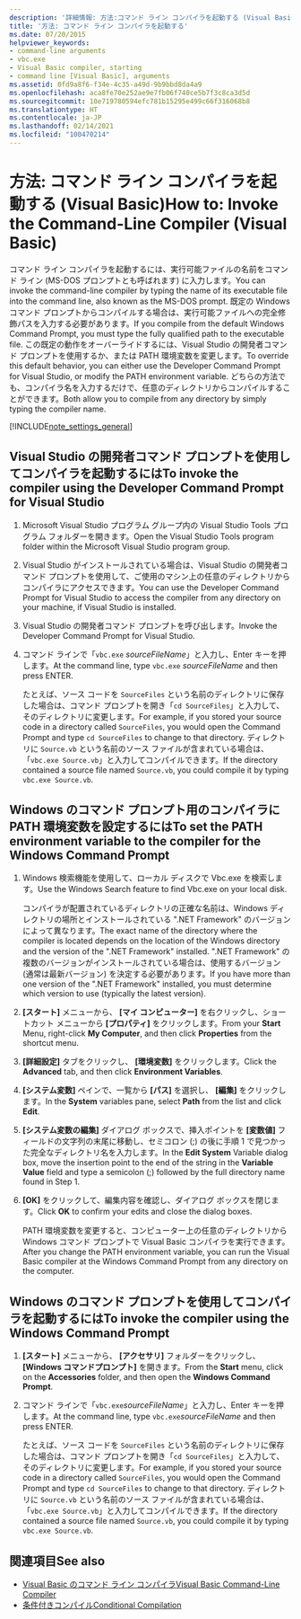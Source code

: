 ```yaml
---
description: '詳細情報: 方法:コマンド ライン コンパイラを起動する (Visual Basic)'
title: '方法: コマンド ライン コンパイラを起動する'
ms.date: 07/20/2015
helpviewer_keywords:
- command-line arguments
- vbc.exe
- Visual Basic compiler, starting
- command line [Visual Basic], arguments
ms.assetid: 0fd9a8f6-f34e-4c35-a49d-9b9bbd8da4a9
ms.openlocfilehash: aca8fe70e252ae9e7fb06f740ce5b7f3c8ca3d5d
ms.sourcegitcommit: 10e719780594efc781b15295e499c66f316068b8
ms.translationtype: HT
ms.contentlocale: ja-JP
ms.lasthandoff: 02/14/2021
ms.locfileid: "100470214"
---
```

# <a name="how-to-invoke-the-command-line-compiler-visual-basic"></a><span data-ttu-id="7d181-103">方法: コマンド ライン コンパイラを起動する (Visual Basic)</span><span class="sxs-lookup"><span data-stu-id="7d181-103">How to: Invoke the Command-Line Compiler (Visual Basic)</span></span>

<span data-ttu-id="7d181-104">コマンド ライン コンパイラを起動するには、実行可能ファイルの名前をコマンド ライン (MS-DOS プロンプトとも呼ばれます) に入力します。</span><span class="sxs-lookup"><span data-stu-id="7d181-104">You can invoke the command-line compiler by typing the name of its executable file into the command line, also known as the MS-DOS prompt.</span></span> <span data-ttu-id="7d181-105">既定の Windows コマンド プロンプトからコンパイルする場合は、実行可能ファイルへの完全修飾パスを入力する必要があります。</span><span class="sxs-lookup"><span data-stu-id="7d181-105">If you compile from the default Windows Command Prompt, you must type the fully qualified path to the executable file.</span></span> <span data-ttu-id="7d181-106">この既定の動作をオーバーライドするには、Visual Studio の開発者コマンド プロンプトを使用するか、または PATH 環境変数を変更します。</span><span class="sxs-lookup"><span data-stu-id="7d181-106">To override this default behavior, you can either use the Developer Command Prompt for Visual Studio, or modify the PATH environment variable.</span></span> <span data-ttu-id="7d181-107">どちらの方法でも、コンパイラ名を入力するだけで、任意のディレクトリからコンパイルすることができます。</span><span class="sxs-lookup"><span data-stu-id="7d181-107">Both allow you to compile from any directory by simply typing the compiler name.</span></span>

[!INCLUDE[note_settings_general](~/includes/note-settings-general-md.md)]

## <a name="to-invoke-the-compiler-using-the-developer-command-prompt-for-visual-studio"></a><span data-ttu-id="7d181-108">Visual Studio の開発者コマンド プロンプトを使用してコンパイラを起動するには</span><span class="sxs-lookup"><span data-stu-id="7d181-108">To invoke the compiler using the Developer Command Prompt for Visual Studio</span></span>

1. <span data-ttu-id="7d181-109">Microsoft Visual Studio プログラム グループ内の Visual Studio Tools プログラム フォルダーを開きます。</span><span class="sxs-lookup"><span data-stu-id="7d181-109">Open the Visual Studio Tools program folder within the Microsoft Visual Studio program group.</span></span>

2. <span data-ttu-id="7d181-110">Visual Studio がインストールされている場合は、Visual Studio の開発者コマンド プロンプトを使用して、ご使用のマシン上の任意のディレクトリからコンパイラにアクセスできます。</span><span class="sxs-lookup"><span data-stu-id="7d181-110">You can use the Developer Command Prompt for Visual Studio to access the compiler from any directory on your machine, if Visual Studio is installed.</span></span>

3. <span data-ttu-id="7d181-111">Visual Studio の開発者コマンド プロンプトを呼び出します。</span><span class="sxs-lookup"><span data-stu-id="7d181-111">Invoke the Developer Command Prompt for Visual Studio.</span></span>

4. <span data-ttu-id="7d181-112">コマンド ラインで「`vbc.exe` *sourceFileName*」と入力し、Enter キーを押します。</span><span class="sxs-lookup"><span data-stu-id="7d181-112">At the command line, type `vbc.exe` *sourceFileName* and then press ENTER.</span></span>

    <span data-ttu-id="7d181-113">たとえば、ソース コードを `SourceFiles` という名前のディレクトリに保存した場合は、コマンド プロンプトを開き「`cd SourceFiles`」と入力して、そのディレクトリに変更します。</span><span class="sxs-lookup"><span data-stu-id="7d181-113">For example, if you stored your source code in a directory called `SourceFiles`, you would open the Command Prompt and type `cd SourceFiles` to change to that directory.</span></span> <span data-ttu-id="7d181-114">ディレクトリに `Source.vb` という名前のソース ファイルが含まれている場合は、「`vbc.exe Source.vb`」と入力してコンパイルできます。</span><span class="sxs-lookup"><span data-stu-id="7d181-114">If the directory contained a source file named `Source.vb`, you could compile it by typing `vbc.exe Source.vb`.</span></span>

## <a name="to-set-the-path-environment-variable-to-the-compiler-for-the-windows-command-prompt"></a><span data-ttu-id="7d181-115">Windows のコマンド プロンプト用のコンパイラに PATH 環境変数を設定するには</span><span class="sxs-lookup"><span data-stu-id="7d181-115">To set the PATH environment variable to the compiler for the Windows Command Prompt</span></span>

1. <span data-ttu-id="7d181-116">Windows 検索機能を使用して、ローカル ディスクで Vbc.exe を検索します。</span><span class="sxs-lookup"><span data-stu-id="7d181-116">Use the Windows Search feature to find Vbc.exe on your local disk.</span></span>

    <span data-ttu-id="7d181-117">コンパイラが配置されているディレクトリの正確な名前は、Windows ディレクトリの場所とインストールされている ".NET Framework" のバージョンによって異なります。</span><span class="sxs-lookup"><span data-stu-id="7d181-117">The exact name of the directory where the compiler is located depends on the location of the Windows directory and the version of the ".NET Framework" installed.</span></span> <span data-ttu-id="7d181-118">".NET Framework" の複数のバージョンがインストールされている場合は、使用するバージョン (通常は最新バージョン) を決定する必要があります。</span><span class="sxs-lookup"><span data-stu-id="7d181-118">If you have more than one version of the ".NET Framework" installed, you must determine which version to use (typically the latest version).</span></span>

2. <span data-ttu-id="7d181-119">**[スタート]** メニューから、 **[マイ コンピューター]** を右クリックし、ショートカット メニューから **[プロパティ]** をクリックします。</span><span class="sxs-lookup"><span data-stu-id="7d181-119">From your **Start** Menu, right-click **My Computer**, and then click **Properties** from the shortcut menu.</span></span>

3. <span data-ttu-id="7d181-120">**[詳細設定]** タブをクリックし、 **[環境変数]** をクリックします。</span><span class="sxs-lookup"><span data-stu-id="7d181-120">Click the **Advanced** tab, and then click **Environment Variables**.</span></span>

4. <span data-ttu-id="7d181-121">**[システム変数]** ペインで、一覧から **[パス]** を選択し、 **[編集]** をクリックします。</span><span class="sxs-lookup"><span data-stu-id="7d181-121">In the **System** variables pane, select **Path** from the list and click **Edit**.</span></span>

5. <span data-ttu-id="7d181-122">**[システム変数の編集]** ダイアログ ボックスで、挿入ポイントを **[変数値]** フィールドの文字列の末尾に移動し、セミコロン (;) の後に手順 1 で見つかった完全なディレクトリ名を入力します。</span><span class="sxs-lookup"><span data-stu-id="7d181-122">In the **Edit System** Variable dialog box, move the insertion point to the end of the string in the **Variable Value** field and type a semicolon (;) followed by the full directory name found in Step 1.</span></span>

6. <span data-ttu-id="7d181-123">**[OK]** をクリックして、編集内容を確認し、ダイアログ ボックスを閉じます。</span><span class="sxs-lookup"><span data-stu-id="7d181-123">Click **OK** to confirm your edits and close the dialog boxes.</span></span>

     <span data-ttu-id="7d181-124">PATH 環境変数を変更すると、コンピューター上の任意のディレクトリから Windows コマンド プロンプトで Visual Basic コンパイラを実行できます。</span><span class="sxs-lookup"><span data-stu-id="7d181-124">After you change the PATH environment variable, you can run the Visual Basic compiler at the Windows Command Prompt from any directory on the computer.</span></span>

## <a name="to-invoke-the-compiler-using-the-windows-command-prompt"></a><span data-ttu-id="7d181-125">Windows のコマンド プロンプトを使用してコンパイラを起動するには</span><span class="sxs-lookup"><span data-stu-id="7d181-125">To invoke the compiler using the Windows Command Prompt</span></span>

1. <span data-ttu-id="7d181-126">**[スタート]** メニューから、 **[アクセサリ]** フォルダーをクリックし、 **[Windows コマンドプロンプト]** を開きます。</span><span class="sxs-lookup"><span data-stu-id="7d181-126">From the **Start** menu, click on the **Accessories** folder, and then open the **Windows Command Prompt**.</span></span>

2. <span data-ttu-id="7d181-127">コマンド ラインで「`vbc.exe`*sourceFileName*」と入力し、Enter キーを押します。</span><span class="sxs-lookup"><span data-stu-id="7d181-127">At the command line, type `vbc.exe`*sourceFileName* and then press ENTER.</span></span>

     <span data-ttu-id="7d181-128">たとえば、ソース コードを `SourceFiles` という名前のディレクトリに保存した場合は、コマンド プロンプトを開き「`cd SourceFiles`」と入力して、そのディレクトリに変更します。</span><span class="sxs-lookup"><span data-stu-id="7d181-128">For example, if you stored your source code in a directory called `SourceFiles`, you would open the Command Prompt and type `cd SourceFiles` to change to that directory.</span></span> <span data-ttu-id="7d181-129">ディレクトリに `Source.vb` という名前のソース ファイルが含まれている場合は、「`vbc.exe Source.vb`」と入力してコンパイルできます。</span><span class="sxs-lookup"><span data-stu-id="7d181-129">If the directory contained a source file named `Source.vb`, you could compile it by typing `vbc.exe Source.vb`.</span></span>

## <a name="see-also"></a><span data-ttu-id="7d181-130">関連項目</span><span class="sxs-lookup"><span data-stu-id="7d181-130">See also</span></span>

- [<span data-ttu-id="7d181-131">Visual Basic のコマンド ライン コンパイラ</span><span class="sxs-lookup"><span data-stu-id="7d181-131">Visual Basic Command-Line Compiler</span></span>](index.md)
- [<span data-ttu-id="7d181-132">条件付きコンパイル</span><span class="sxs-lookup"><span data-stu-id="7d181-132">Conditional Compilation</span></span>](../../programming-guide/program-structure/conditional-compilation.md)
